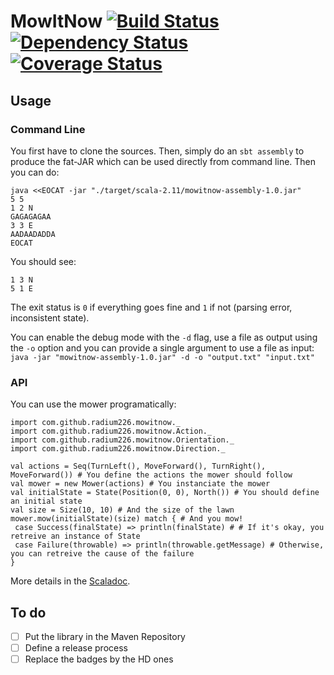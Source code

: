 # MowItNow [![Build Status](https://travis-ci.org/radium226/mowitnow.svg?branch=master)](https://travis-ci.org/radium226/mowitnow) [![Dependency Status](https://www.versioneye.com/user/projects/57189df5fcd19a004544176d/badge.svg?style=flat)](https://www.versioneye.com/user/projects/57189df5fcd19a004544176d) [![Coverage Status](https://coveralls.io/repos/github/radium226/mowitnow/badge.svg?branch=master)](https://coveralls.io/github/radium226/mowitnow?branch=master)

## Usage

### Command Line
You first have to clone the sources. Then, simply do an `sbt assembly` to produce the fat-JAR which can be used directly from command line. Then you can do:
```
java <<EOCAT -jar "./target/scala-2.11/mowitnow-assembly-1.0.jar"
5 5
1 2 N
GAGAGAGAA
3 3 E
AADAADADDA
EOCAT
```
You should see:
```
1 3 N
5 1 E
```

The exit status is `0` if everything goes fine and `1` if not (parsing error, inconsistent state). 

You can enable the debug mode with the `-d` flag, use a file as output using the `-o` option and you can provide a single argument to use a file as input: `java -jar "mowitnow-assembly-1.0.jar" -d -o "output.txt" "input.txt"`

### API
You can use the mower programatically:
```
import com.github.radium226.mowitnow._
import com.github.radium226.mowitnow.Action._
import com.github.radium226.mowitnow.Orientation._
import com.github.radium226.mowitnow.Direction._

val actions = Seq(TurnLeft(), MoveForward(), TurnRight(), MoveForward()) # You define the actions the mower should follow
val mower = new Mower(actions) # You instanciate the mower
val initialState = State(Position(0, 0), North()) # You should define an initial state
val size = Size(10, 10) # And the size of the lawn
mower.mow(initialState)(size) match { # And you mow! 
 case Success(finalState) => println(finalState) # # If it's okay, you retreive an instance of State
 case Failure(throwable) => println(throwable.getMessage) # Otherwise, you can retreive the cause of the failure 
}
```
More details in the [Scaladoc](https://radium226.github.io/mowitnow).

## To do
- [ ] Put the library in the Maven Repository
- [ ] Define a release process
- [ ] Replace the badges by the HD ones
